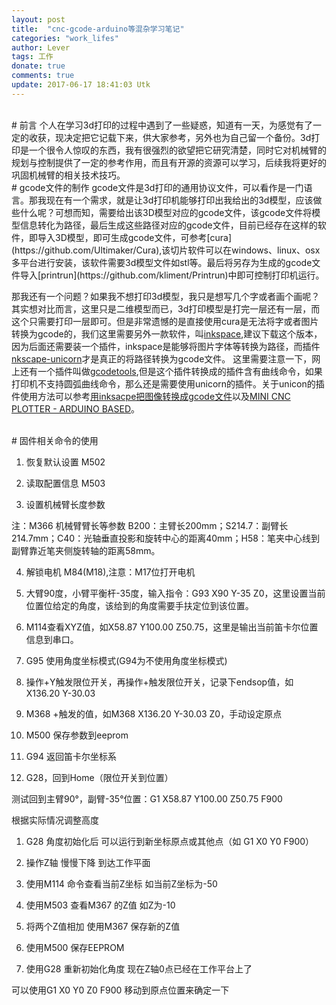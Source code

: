 ```yaml
---
layout: post
title:  "cnc-gcode-arduino等混杂学习笔记"
categories: "work_lifes"
author: Lever
tags: 工作
donate: true
comments: true
update: 2017-06-17 18:41:03 Utk
---
```

<br>
# 前言
个人在学习3d打印的过程中遇到了一些疑惑，知道有一天，为感觉有了一定的收获，现决定把它记载下来，供大家参考，另外也为自己留一个备份。3d打印是一个很令人惊叹的东西，我有很强烈的欲望把它研究清楚，同时它对机械臂的规划与控制提供了一定的参考作用，而且有开源的资源可以学习，后续我将更好的巩固机械臂的相关技术技巧。

<!--more-->

<br>
# gcode文件的制作
gcode文件是3d打印的通用协议文件，可以看作是一门语言。那我现在有一个需求，就是让3d打印机能够打印出我给出的3d模型，应该做些什么呢？可想而知，需要给出该3D模型对应的gcode文件，该gcode文件将模型信息转化为路径，最后生成这些路径对应的gcode文件，目前已经存在这样的软件，即导入3D模型，即可生成gcode文件，可参考[cura](https://github.com/Ultimaker/Cura),该切片软件可以在windows、linux、osx多平台进行安装，该软件需要3d模型文件如stl等。最后将另存为生成的gcode文件导入[printrun](https://github.com/kliment/Printrun)中即可控制打印机运行。

那我还有一个问题？如果我不想打印3d模型，我只是想写几个字或者画个画呢？其实想对比而言，这里只是二维模型而已，3d打印模型是打完一层还有一层，而这个只需要打印一层即可。但是非常遗憾的是直接使用cura是无法将字或者图片转换为gcode的，我们这里需要另外一款软件，叫[inkspace](https://inkscape.org/zh/release/0.48.5/platforms/),建议下载这个版本，因为后面还需要装一个插件，inkspace是能够将图片字体等转换为路径，而插件[nkscape-unicorn](https://github.com/martymcguire/inkscape-unicorn)才是真正的将路径转换为gcode文件。
这里需要注意一下，网上还有一个插件叫做[gcodetools](https://github.com/cnc-club/gcodetools),但是这个插件转换成的插件含有曲线命令，如果打印机不支持圆弧曲线命令，那么还是需要使用unicorn的插件。关于unicon的插件使用方法可以参考[用inksacpe把图像转换成gcode文件](https://www.bilibili.com/video/av10491675/)以及[MINI CNC PLOTTER - ARDUINO BASED](http://www.instructables.com/id/Mini-CNC-Plotter-Arduino-Based/)。

<br>
# 固件相关命令的使用

1. 恢复默认设置
M502

2. 读取配置信息
M503

3. 设置机械臂长度参数

注：M366 机械臂臂长等参数 B200：主臂长200mm；S214.7：副臂长214.7mm；C40：光轴垂直投影和旋转中心的距离40mm；H58：笔夹中心线到副臂靠近笔夹侧旋转轴的距离58mm。

4. 解锁电机
M84(M18),注意：M17位打开电机

5. 大臂90度，小臂平衡杆-35度，输入指令：G93 X90 Y-35 Z0，这里设置当前位置位给定的角度，该给到的角度需要手扶定位到该位置。

6. M114查看XYZ值，如X58.87 Y100.00 Z50.75，这里是输出当前笛卡尔位置信息到串口。

7. G95 使用角度坐标模式(G94为不使用角度坐标模式)

8. 操作+Y触发限位开关，再操作+触发限位开关，记录下endsop值，如X136.20 Y-30.03

9. M368 +触发的值，如M368 X136.20 Y-30.03 Z0，手动设定原点

10. M500 保存参数到eeprom

11. G94 返回笛卡尔坐标系

12. G28，回到Home（限位开关到位置）

测试回到主臂90°，副臂-35°位置：G1 X58.87 Y100.00 Z50.75 F900

根据实际情况调整高度

1. G28 角度初始化后 可以运行到新坐标原点或其他点（如 G1 X0 Y0 F900）

2. 操作Z轴 慢慢下降 到达工作平面

3. 使用M114 命令查看当前Z坐标 如当前Z坐标为-50

4. 使用M503 查看M367 的Z值 如Z为-10

5. 将两个Z值相加 使用M367 保存新的Z值

6. 使用M500 保存EEPROM

7. 使用G28 重新初始化角度 现在Z轴0点已经在工作平台上了

可以使用G1 X0 Y0 Z0 F900 移动到原点位置来确定一下

